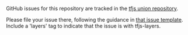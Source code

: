 GitHub issues for this repository are tracked in the [tfjs union
repository](https://github.com/tensorflow/tfjs/issues).

Please file your issue there, following the guidance in [that issue
template](https://github.com/tensorflow/tfjs/blob/master/ISSUE_TEMPLATE.md).
Include a 'layers' tag to indicate that the issue is with tfjs-layers.
